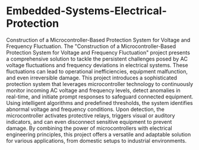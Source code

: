 # Embedded-Systems-Electrical-Protection
Construction of a Microcontroller-Based Protection System for Voltage and Frequency Fluctuation.
The "Construction of a Microcontroller-Based Protection System for Voltage and Frequency Fluctuation" project presents a comprehensive solution to tackle the persistent challenges posed by AC voltage fluctuations and frequency deviations in electrical systems. These fluctuations can lead to operational inefficiencies, equipment malfunction, and even irreversible damage. This project introduces a sophisticated protection system that leverages microcontroller technology to continuously monitor incoming AC voltage and frequency levels, detect anomalies in real-time, and initiate prompt responses to safeguard connected equipment. Using intelligent algorithms and predefined thresholds, the system identifies abnormal voltage and frequency conditions. Upon detection, the microcontroller activates protective relays, triggers visual or auditory indicators, and can even disconnect sensitive equipment to prevent damage. By combining the power of microcontrollers with electrical engineering principles, this project offers a versatile and adaptable solution for various applications, from domestic setups to industrial environments.
